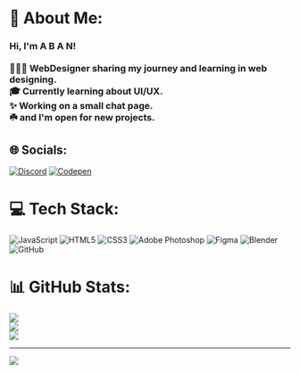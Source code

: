 # 💫 About Me:
### Hi, I'm A B A N! <br><br>👩🏻‍💻 WebDesigner sharing my journey and learning in web designing.<br>🎓 Currently learning about UI/UX.<br>✨ Working on a small chat page.<br>☘️ and I'm open for new projects.<br>      


## 🌐 Socials:
[![Discord](https://img.shields.io/badge/Discord-%237289DA.svg?logo=discord&logoColor=white)](https://discord.gg/http://discordapp.com/users/1154151400570368121) [![Codepen](https://img.shields.io/badge/Codepen-000000?style=for-the-badge&logo=codepen&logoColor=white)](https://codepen.io/labanl) 

# 💻 Tech Stack:
![JavaScript](https://img.shields.io/badge/javascript-%23323330.svg?style=for-the-badge&logo=javascript&logoColor=%23F7DF1E) ![HTML5](https://img.shields.io/badge/html5-%23E34F26.svg?style=for-the-badge&logo=html5&logoColor=white) ![CSS3](https://img.shields.io/badge/css3-%231572B6.svg?style=for-the-badge&logo=css3&logoColor=white) ![Adobe Photoshop](https://img.shields.io/badge/adobe%20photoshop-%2331A8FF.svg?style=for-the-badge&logo=adobe%20photoshop&logoColor=white) ![Figma](https://img.shields.io/badge/figma-%23F24E1E.svg?style=for-the-badge&logo=figma&logoColor=white) ![Blender](https://img.shields.io/badge/blender-%23F5792A.svg?style=for-the-badge&logo=blender&logoColor=white) ![GitHub](https://img.shields.io/badge/github-%23121011.svg?style=for-the-badge&logo=github&logoColor=white)
# 📊 GitHub Stats:
![](https://github-readme-stats.vercel.app/api?username=abansfp&theme=tokyonight&hide_border=false&include_all_commits=false&count_private=false)<br/>
![](https://github-readme-streak-stats.herokuapp.com/?user=abansfp&theme=tokyonight&hide_border=false)<br/>
![](https://github-readme-stats.vercel.app/api/top-langs/?username=abansfp&theme=tokyonight&hide_border=false&include_all_commits=false&count_private=false&layout=compact)

---
[![](https://visitcount.itsvg.in/api?id=abansfp&icon=0&color=0)](https://visitcount.itsvg.in)

<!-- Proudly created with GPRM ( https://gprm.itsvg.in ) -->
